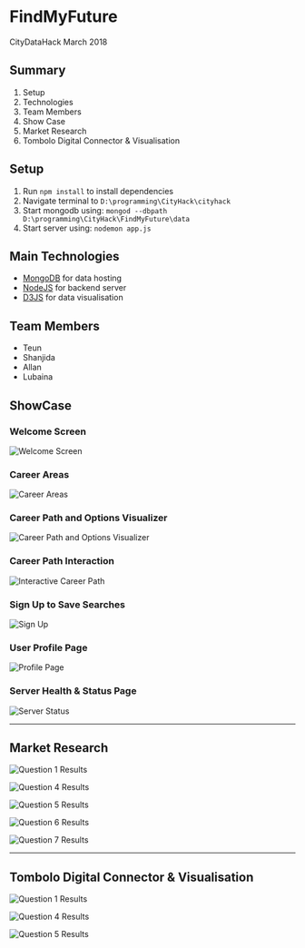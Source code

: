# FindMyFuture
CityDataHack March 2018

## Summary
1) Setup
2) Technologies
3) Team Members
4) Show Case
5) Market Research
6) Tombolo Digital Connector & Visualisation

## Setup

1) Run `npm install` to install dependencies
2) Navigate terminal to `D:\programming\CityHack\cityhack`
3) Start mongodb using: `mongod --dbpath D:\programming\CityHack\FindMyFuture\data`
4) Start server using: `nodemon app.js`

## Main Technologies

- [MongoDB](https://www.mongodb.com/) for data hosting
- [NodeJS](https://nodejs.org/en/) for backend server
- [D3JS](https://d3js.org/) for data visualisation

## Team Members
- Teun
- Shanjida
- Allan
- Lubaina

## ShowCase

### Welcome Screen

![Welcome Screen](https://i.gyazo.com/d8bd0c3530e97ee66a147c5f901b32ed.png)


### Career Areas

![Career Areas](https://i.gyazo.com/6fffb82b98a518b76c79f603d8645b03.png)

### Career Path and Options Visualizer

![Career Path and Options Visualizer](https://i.gyazo.com/999f996c6a17c817d6d4fd59c0705d4d.png)

### Career Path Interaction

![Interactive Career Path](https://i.gyazo.com/2dc1a6fb445991f6ac6263e9d57f2264.gif)

### Sign Up to Save Searches

![Sign Up](https://i.gyazo.com/1128a12995ef2e43d213290566e71920.png)

### User Profile Page

![Profile Page](https://i.gyazo.com/b1a48ccf5bd457b8ed14142c1da89f42.png)

### Server Health & Status Page

![Server Status](https://i.gyazo.com/789ad081b1cf4476ca0f49e614d6f8e1.gif)


---

## Market Research

![Question 1 Results](https://i.gyazo.com/627ba466e64a3824366463f8743776ff.png)

![Question 4 Results](https://i.gyazo.com/0de5f0623aa8c33d46d123ad90e0bb85.png)

![Question 5 Results](https://i.gyazo.com/5b5d9abd196d55ebfa93a9b90320d109.png)

![Question 6 Results](https://i.gyazo.com/e2e257171da0756e60aba94428fa024b.png)

![Question 7 Results](https://i.gyazo.com/9c9572895b979f934f91a6d746982330.png)

---

## Tombolo Digital Connector & Visualisation

![Question 1 Results](https://i.gyazo.com/dcace900f0de5dc8fcc7b6d23a0c7b30.png)

![Question 4 Results](https://i.gyazo.com/55359c55720f3a864feeddee4934334f.jpg)

![Question 5 Results](https://i.gyazo.com/f3fedb3f1ff44e576fd30b0bd5f0609b.jpg)